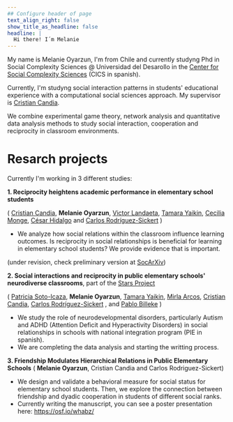 ```yaml
---
## Configure header of page
text_align_right: false
show_title_as_headline: false
headline: |
  Hi there! I´m Melanie
---
```


<!-- this is a subheadline -->

My name is Melanie Oyarzun, I'm from Chile and currently studyng Phd in Social Complexity Sciences \@ Universidad del Desarollo in the [Center for Social Complexity Sciences](https://complejidadsocial.udd.cl) (CICS in spanish).

Currently, I'm studyng social interaction patterns in students' educational experience with a computational social sciences approach. My supervisor is [Cristian Candia](https://linktr.ee/crcandiav).

We combine experimental game theory, network analysis and quantitative data analysis methods to study social interaction, cooperation and reciprocity in classroom environments.

# Resarch projects

Currently I'm working in 3 different studies:

**1. Reciprocity heightens academic performance in elementary school students**

( [Cristian Candia](https://linktr.ee/crcandiav), **Melanie Oyarzun**, [Victor Landaeta](https://dccs.udd.cl/persona/victor-landaeta-torres/), [Tamara Yaikin](https://dccs.udd.cl/persona/claudia-fernandino-bonino-2/), [Cecilia Monge](https://www.linkedin.com/in/ceciliamonge), [César Hidalgo](https://cesarhidalgo.com) and [Carlos Rodríguez-Sickert](https://dccs.udd.cl/persona/carlos-rodriguez-sickert-2/) )

-   We analyze how social relations within the classroom influence learning outcomes. Is reciprocity in social relationships is beneficial for learning in elementary school students? We provide evidence that is important.

(under revision, check preliminary version at [SocArXiv](10.31235/osf.io/nzvms))

**2. Social interactions and reciprocity in public elementary schools' neurodiverse classrooms**, part of the [Stars Project](https://moyarzun.netlify.app/stars/)

( [Patricia Soto-Icaza](https://dccs.udd.cl/persona/patricia-soto-icaza/), **Melanie Oyarzun**, [Tamara Yaikin](https://dccs.udd.cl/persona/claudia-fernandino-bonino-2/), [Mirla Arcos](https://www.researchgate.net/profile/Mirla-Arcos-Polanco), [Cristian Candia](https://linktr.ee/crcandiav), [Carlos Rodríguez-Sickert](https://dccs.udd.cl/persona/carlos-rodriguez-sickert-2/) , and [Pablo Billeke](https://dccs.udd.cl/persona/pablo-billeke-2/) )

-   We study the role of neurodevelopmental disorders, particularly Autism and ADHD (Attention Deficit and Hyperactivity Disorders) in social relationships in schools with national integration program (PIE in spanish).
- We are completing the data analysis and starting the writting process.

**3. Friendship Modulates Hierarchical Relations in Public Elementary Schools**
( **Melanie Oyarzun**,  Cristian Candia and Carlos Rodriguez-Sickert)

-   We design and validate a behavioral measure for social status for elementary school students. Then, we explore the connection between friendship and dyadic cooperation in students of different social ranks.
- Currently writing the manuscript, you can see a poster presentation here: <https://osf.io/whabz/> 

